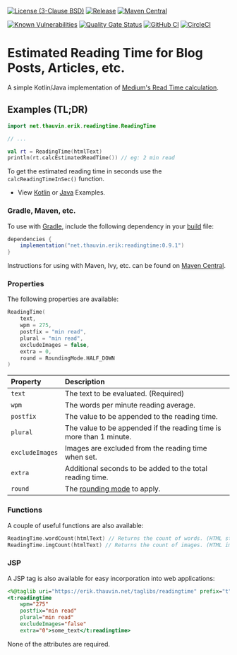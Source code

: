 [![License (3-Clause BSD)](https://img.shields.io/badge/license-BSD%203--Clause-blue.svg?style=flat-square)](http://opensource.org/licenses/BSD-3-Clause) [![Release](https://img.shields.io/github/release/ethauvin/readingtime.svg)](https://github.com/ethauvin/readingtime/releases/latest) [![Maven Central](https://img.shields.io/maven-central/v/net.thauvin.erik/readingtime.svg?label=maven%20central)](https://search.maven.org/search?q=g:%22net.thauvin.erik%22%20AND%20a:%22readingtime%22)

[![Known Vulnerabilities](https://snyk.io/test/github/ethauvin/readingtime/badge.svg?targetFile=pom.xml)](https://snyk.io/test/github/ethauvin/readingtime?targetFile=pom.xml) [![Quality Gate Status](https://sonarcloud.io/api/project_badges/measure?project=ethauvin_readingtime&metric=alert_status)](https://sonarcloud.io/dashboard?id=ethauvin_readingtime) [![GitHub CI](https://github.com/ethauvin/readingtime/actions/workflows/gradle.yml/badge.svg)](https://github.com/ethauvin/readingtime/actions/workflows/gradle.yml) [![CircleCI](https://circleci.com/gh/ethauvin/readingtime/tree/master.svg?style=shield)](https://circleci.com/gh/ethauvin/readingtime/tree/master)

# Estimated Reading Time for Blog Posts, Articles, etc.

A simple Kotlin/Java implementation of [Medium's Read Time calculation](https://blog.medium.com/read-time-and-you-bc2048ab620c).

## Examples (TL;DR)

```kotlin
import net.thauvin.erik.readingtime.ReadingTime

// ...

val rt = ReadingTime(htmlText)
println(rt.calcEstimatedReadTime()) // eg: 2 min read

```

To get the estimated reading time in seconds use the `calcReadingTimeInSec()` function.

 - View [Kotlin](https://github.com/ethauvin/readingtime/blob/master/examples/src/main/kotlin/com/example/ReadingTimeExample.kt) or [Java](https://github.com/ethauvin/readingtime/blob/master/examples/src/main/java/com/example/ReadingTimeSample.java) Examples.

### Gradle, Maven, etc.

To use with [Gradle](https://gradle.org/), include the following dependency in your [build](https://github.com/ethauvin/readingtime/blob/master/examples/build.gradle.kts) file:

```gradle
dependencies {
    implementation("net.thauvin.erik:readingtime:0.9.1")
}
```

Instructions for using with Maven, Ivy, etc. can be found on [Maven Central](https://search.maven.org/artifact/net.thauvin.erik/readingtime/0.9.0/jar).

### Properties

The following properties are available:

```kotlin
ReadingTime(
    text,
    wpm = 275,
    postfix = "min read",
    plural = "min read",
    excludeImages = false, 
    extra = 0,
    round = RoundingMode.HALF_DOWN
)

```

Property                    | Description
:-------------------------- |:-----------------------------------------------------------------------------------------------------------------------
`text`                      | The text to be evaluated. (Required)
`wpm`                       | The words per minute reading average.
`postfix`                   | The value to be appended to the reading time.
`plural`                    | The value to be appended if the reading time is more than 1 minute.
`excludeImages`             | Images are excluded from the reading time when set.
`extra`                     | Additional seconds to be added to the total reading time.
`round`                     | The [rounding mode](https://docs.oracle.com/en/java/javase/11/docs/api/java.base/java/math/RoundingMode.html) to apply.

### Functions

A couple of useful functions are also available:

```kotlin
ReadingTime.wordCount(htmlText) // Returns the count of words. (HTML stripped)
ReadingTime.imgCount(htmlText) // Returns the count of images. (HTML img tags)
```

### JSP

A JSP tag is also available for easy incorporation into web applications:

```jsp
<%@taglib uri="https://erik.thauvin.net/taglibs/readingtime" prefix="t"%>
<t:readingtime
    wpm="275"
    postfix="min read"
    plural="min read"
    excludeImages="false"
    extra="0">some_text</t:readingtime>
```

None of the attributes are required.
